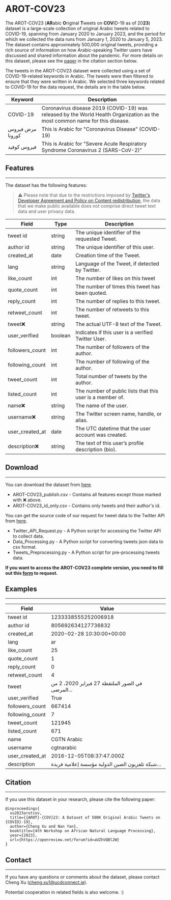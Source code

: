 # AROT-COV23

The AROT-COV23 (**AR**abic **O**riginal **T**weets on **COV**ID-19 as of 20**23**) dataset is a large-scale collection of original Arabic tweets related to COVID-19, spanning from January 2020 to January 2023, and the period for which we collected the data runs from January 1, 2020 to January 5, 2023. The dataset contains approximately 500,000 original tweets, providing a rich source of information on how Arabic-speaking Twitter users have discussed and shared information about the pandemic. For more details on this dataset, please see the [paper](https://openreview.net/forum?id=aUZhVQBl2W) in the citation section below.

The tweets in the AROT-COV23 dataset were collected using a set of COVID-19-related keywords in Arabic. The tweets were then filtered to ensure that they were written in Arabic. We selected three keywords related to COVID-19 for the data request, the details are in the table below.

| Keyword | Description |
| --- | --- |
| COVID-19 | Coronavirus disease 2019 (COVID-19) was released by the World Health Organization as the most common name for this disease. |
| مرض فيروس كورونا | This is Arabic for "Coronavirus Disease" (COVID-19) |
| فيروس كوفيد | This is Arabic for "Severe Acute Respiratory Syndrome Coronavirus 2 (SARS-CoV-2)" |


## Features
------------------
The dataset has the following features:

> ⚠️ Please note that due to the restrictions imposed by [Twitter's Developer Agreement and Policy on Content redistribution](https://developer.twitter.com/en/developer-terms/agreement-and-policy), the data that we make public available does not comprise direct tweet text data and user privacy data.

| Field | Type | Description |
| --- | --- | --- |
| tweet id | string | The unique identifier of the requested Tweet. |
| author id | string | The unique identifier of this user. |
| created\_at | date | Creation time of the Tweet. |
| lang | string | Language of the Tweet, if detected by Twitter. |
| like\_count | int | The number of likes on this tweet |
| quote\_count | int | The number of times this tweet has been quoted. |
| reply\_count | int | The number of replies to this tweet. |
| retweet\_count| int | The number of retweets to this tweet. |
| tweet❌ | string | The actual UTF-8 text of the Tweet. |
| user\_verified | boolean | Indicates if this user is a verified Twitter User. |
| followers\_count | int | The number of followers of the author. |
| following\_count | int | The number of following of the author. |
| tweet\_count | int | Total number of tweets by the author. |
| listed\_count | int | The number of public lists that this user is a member of. |
| name❌ | string | The name of the user. |
| username❌ | string | The Twitter screen name, handle, or alias. |
| user\_created\_at | date | The UTC datetime that the user account was created. |
| description❌ | string | The text of this user’s profile description (bio). |

## Download
------------------
You can download the dataset from [here](https://github.com/chengxuphd/AROT-COV23/tree/main/data).

- AROT-COV23_publish.csv - Contains all features except those marked with ❌ above.
- AROT-COV23_id_only.csv - Contains only tweets and their author's id.

You can get the source code of our request for tweet data to the Twitter API from [here](https://github.com/chengxuphd/AROT-COV23/tree/main/data_collection).

- Twitter_API_Request.py - A Python script for accessing the Twitter API to collect data.
- Data_Processing.py - A Python script for converting tweets json data to csv format.
- Tweets_Preprocessing.py - A Python script for pre-processing tweets data.

**If you want to access the AROT-COV23 complete version, you need to fill out this [form](https://docs.google.com/forms/d/e/1FAIpQLSdrC7VEebyH76IMXBLsruwig66SnfKOgkWGwzcYMrCokY9LSQ/viewform?usp=sf_link) to request.**

## Examples
------------------

| Field            | Value                                          |
|-----------------|------------------------------------------------|
| tweet id         | 1233338555252006918                            |
| author id        | 805692634127736832                             |
| created_at       | 2020-02-28 10:30:00+00:00                      |
| lang             | ar                                             |
| like_count       | 25                                             |
| quote_count      | 1                                              |
| reply_count      | 0                                              |
| retweet_count    | 4                                              |
| tweet            | في الصور الملتقطة 27 فبراير 2020، 2 من المرضى... |
| user_verified   | True                                           |
| followers_count  | 667414                                         |
| following_count  | 7                                              |
| tweet_count      | 121945                                         |
| listed_count     | 671                                            |
| name             | CGTN Arabic                                    |
| username         | cgtnarabic                                     |
| user_created_at  | 2016-12-05T08:37:47.000Z                       |
| description      | شبكة تلفزيون الصين الدولية مؤسسة إعلامية فريدة... |



## Citation
------------------
If you use this dataset in your research, please cite the following paper:

    @inproceedings{
      xu2023arotcov,
      title={{AROT}-{COV}23: A Dataset of 500K Original Arabic Tweets on {COVID}-19},
      author={Cheng Xu and Nan Yan},
      booktitle={4th Workshop on African Natural Language Processing},
      year={2023},
      url={https://openreview.net/forum?id=aUZhVQBl2W}
    }

## Contact
------------------
If you have any questions or comments about the dataset, please contact Cheng Xu (<cheng.xu1@ucdconnect.ie>). 

Potential cooperation in related fields is also welcome. :)
